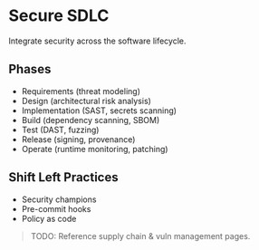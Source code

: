# Secure SDLC

Integrate security across the software lifecycle.

## Phases
- Requirements (threat modeling)
- Design (architectural risk analysis)
- Implementation (SAST, secrets scanning)
- Build (dependency scanning, SBOM)
- Test (DAST, fuzzing)
- Release (signing, provenance)
- Operate (runtime monitoring, patching)

## Shift Left Practices
- Security champions
- Pre-commit hooks
- Policy as code

> TODO: Reference supply chain & vuln management pages.
